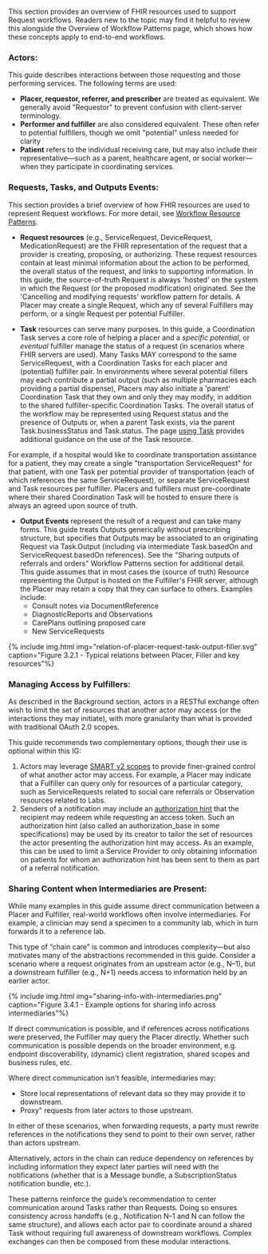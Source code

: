 This section provides an overview of FHIR resources used to support Request workflows. Readers new to the topic may find it helpful to review this alongside the Overview of Workflow Patterns page, which shows how these concepts apply to end-to-end workflows. 

### Actors:

This guide describes interactions between those requesting and those performing services. The following terms are used:

* **Placer, requestor, referrer, and prescriber** are treated as equivalent. We generally avoid "Requestor" to prevent confusion with client-server terminology.
* **Performer and fulfiller** are also considered equivalent. These often refer to potential fulfillers, though we omit "potential" unless needed for clarity
* **Patient** refers to the individual receiving care, but may also include their representative—such as a parent, healthcare agent, or social worker—when they participate in coordinating services.

### Requests, Tasks, and Outputs Events:
This section provides a brief overview of how FHIR resources are used to represent Request workflows. For more detail, see [Workflow Resource Patterns](https://www.hl7.org/fhir/workflow.html#respatterns). 

* **Request resources** (e.g., ServiceRequest, DeviceRequest, MedicationRequest) are the FHIR representation of the request that a provider is creating, proposing, or authorizing. These request resources contain at least minimal information about the action to be performed, the overall status of the request, and links to supporting information. In this guide, the source-of-truth Request is always 'hosted' on the system in which the Request (or the proposed modification) originated. See the 'Cancelling and modifying requests' workflow pattern for details. A Placer may create a single Request, which any of several Fulfillers may perform, or a single Request per potential Fulfiller.
  
* **Task** resources can serve many purposes. In this guide, a Coordination Task serves a core role of helping a placer and a _specific_ *potential*, or *eventual* fulfiller manage the status of a request (in scenarios where FHIR servers are used). Many Tasks MAY correspond to the same ServiceRequest, with a Coordination Tasks for each placer and (potential) fulfiller pair. In environments where several potential fillers may each contribute a partial output (such as multiple pharmacies each providing a partial dispense), Placers may also initiate a 'parent' Coordination Task that they own and only they may modify, in addition to the shared fulfiller-specific Coordination Tasks. The overall status of the workflow may be represented using Request.status and the presence of Outputs or, when a parent Task exists, via the parent Task.businessStatus and Task.status. The page [using Task](using-task.html) provides additional guidance on the use of the Task resource.

For example, if a hospital would like to coordinate transportation assistance for a patient, they may create a single "transportation ServiceRequest" for that patient, with one Task per potential provider of transportation (each of which references the same ServiceRequest), or separate ServiceRequest and Task resources per fulfiller. Placers and fulfillers must pre-coordinate where their shared Coordination Task will be hosted to ensure there is always an agreed upon source of truth. 

* **Output Events** represent the result of a request and can take many forms. This guide treats Outputs generically without prescribing structure, but specifies that Outputs may be associated to an originating Request via Task.Output (including via intermediate Task.basedOn and ServiceRequest.basedOn references). See the "Sharing outputs of referrals and orders" Workflow Patterns section for additional detail. This guide assumes that in most cases the (source of truth) Resource representing the Output is hosted on the Fulfiller's FHIR server, although the Placer may retain a copy that they can surface to others. 
Examples include:
    * Consult notes via DocumentReference
    * DiagnosticReports and Observations
    * CarePlans outlining proposed care
    * New ServiceRequests
 
{% include img.html img="relation-of-placer-request-task-output-filler.svg" caption="Figure 3.2.1 - Typical relations between Placer, Filler and key resources"%}


### Managing Access by Fulfillers:

As described in the Background section, actors in a RESTful exchange often wish to limit the set of resources that another actor may access (or the interactions they may initiate), with more granularity than what is provided with traditional OAuth 2.0 scopes. 

This guide recommends two complementary options, though their use is optional within this IG:

1. Actors may leverage [SMART v2 scopes](https://hl7.org/fhir/smart-app-launch/) to provide finer-grained control of what another actor may access. For example, a Placer may indicate that a Fulfiller can query only for resources of a particular category, such as ServiceRequests related to social care referrals or Observation resources related to Labs.
2. Senders of a notification may include an [authorization hint](https://build.fhir.org/ig/HL7/fhir-subscription-backport-ig/StructureDefinition-notification-authorization-hint.html) that the recipient may redeem while requesting an access token. Such an authorization hint (also called an authorization_base in some specifications) may be used by its creator to tailor the set of resources the actor presenting the authorization hint may access. As an example, this can be used to limit a Service Provider to only obtaining information on patients for whom an authorization hint has been sent to them as part of a referral notification.  

### Sharing Content when Intermediaries are Present:

While many examples in this guide assume direct communication between a Placer and Fulfiller, real-world workflows often involve intermediaries. For example, a clinician may send a specimen to a community lab, which in turn forwards it to a reference lab.

This type of “chain care” is common and introduces complexity—but also motivates many of the abstractions recommended in this guide. Consider a scenario where a request originates from an upstream actor (e.g., N–1), but a downstream fulfiller (e.g., N+1) needs access to information held by an earlier actor.

{% include img.html img="sharing-info-with-intermediaries.png" caption="Figure 3.4.1 - Example options for sharing info across intermediaries"%}

If direct communication is possible, and if references across notifications were preserved, the Fulfiller may query the Placer directly. Whether such communication is possible depends on the broader environment, e.g. endpoint discoverability, (dynamic) client registration, shared scopes and business rules, etc.

Where direct communication isn't feasible, intermediaries may:
* Store local representations of relevant data so they may provide it to downstream.
* Proxy" requests from later actors to those upstream.

In either of these scenarios, when forwarding requests, a party must rewrite references in the notifications they send to point to their own server, rather than actors upstream.

Alternatively, actors in the chain can reduce dependency on references by including information they expect later parties will need with the notifications (whether that is a Message bundle, a SubscriptionStatus notification bundle, etc.).

These patterns reinforce the guide’s recommendation to center communication around Tasks rather than Requests. Doing so ensures consistency across handoffs (e.g., Notification N–1 and N can follow the same structure), and allows each actor pair to coordinate around a shared Task without requiring full awareness of downstream workflows. Complex exchanges can then be composed from these modular interactions.
